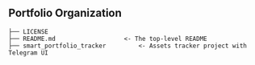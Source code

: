## Portfolio Organization

    ├── LICENSE
    ├── README.md                   <- The top-level README
    ├── smart_portfolio_tracker         <- Assets tracker project with Telegram UI
